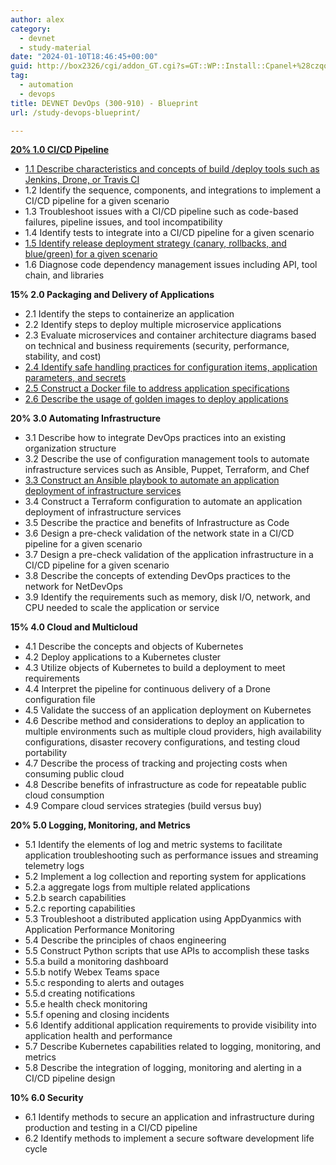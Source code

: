 ```yaml
---
author: alex
category:
  - devnet
  - study-material
date: "2024-01-10T18:46:45+00:00"
guid: http://box2326/cgi/addon_GT.cgi?s=GT::WP::Install::Cpanel+%28czqojqmy%29+-+127.0.0.1+%5Bnocaller%5D/?p=1
tag:
  - automation
  - devops
title: DEVNET DevOps (300-910) - Blueprint
url: /study-devops-blueprint/

---
```

**[20% 1.0 CI/CD Pipeline](/devops-ci-cd-pipeline/)**

- [1.1 Describe characteristics and concepts of build /deploy tools such as Jenkins, Drone, or Travis CI](/ci-tools/)
- 1.2 Identify the sequence, components, and integrations to implement a CI/CD pipeline for a given scenario
- 1.3 Troubleshoot issues with a CI/CD pipeline such as code-based failures, pipeline issues, and tool incompatibility
- 1.4 Identify tests to integrate into a CI/CD pipeline for a given scenario
- [1.5 Identify release deployment strategy (canary, rollbacks, and blue/green) for a given scenario](/ci-cd-deployment-strategies/)
- 1.6 Diagnose code dependency management issues including API, tool chain, and libraries

**15% 2.0 Packaging and Delivery of Applications**

- 2.1 Identify the steps to containerize an application
- 2.2 Identify steps to deploy multiple microservice applications
- 2.3 Evaluate microservices and container architecture diagrams based on technical and business requirements (security, performance, stability, and cost)
- [2.4 Identify safe handling practices for configuration items, application parameters, and secrets](/docker-safety-practices)
- [2.5 Construct a Docker file to address application specifications](/dockerfile/)
- [2.6 Describe the usage of golden images to deploy applications](/docker-golden-images/)

**20% 3.0 Automating Infrastructure**

- 3.1 Describe how to integrate DevOps practices into an existing organization structure
- 3.2 Describe the use of configuration management tools to automate infrastructure services such as Ansible, Puppet, Terraform, and Chef
- [3.3 Construct an Ansible playbook to automate an application deployment of infrastructure services](/ansible-notes/)
- 3.4 Construct a Terraform configuration to automate an application deployment of infrastructure services
- 3.5 Describe the practice and benefits of Infrastructure as Code
- 3.6 Design a pre-check validation of the network state in a CI/CD pipeline for a given scenario
- 3.7 Design a pre-check validation of the application infrastructure in a CI/CD pipeline for a given scenario
- 3.8 Describe the concepts of extending DevOps practices to the network for NetDevOps
- 3.9 Identify the requirements such as memory, disk I/O, network, and CPU needed to scale the application or service

**15% 4.0 Cloud and Multicloud**

- 4.1 Describe the concepts and objects of Kubernetes
- 4.2 Deploy applications to a Kubernetes cluster
- 4.3 Utilize objects of Kubernetes to build a deployment to meet requirements
- 4.4 Interpret the pipeline for continuous delivery of a Drone configuration file
- 4.5 Validate the success of an application deployment on Kubernetes
- 4.6 Describe method and considerations to deploy an application to multiple environments such as multiple cloud providers, high availability configurations, disaster recovery configurations, and testing cloud portability
- 4.7 Describe the process of tracking and projecting costs when consuming public cloud
- 4.8 Describe benefits of infrastructure as code for repeatable public cloud consumption
- 4.9 Compare cloud services strategies (build versus buy)

**20% 5.0 Logging, Monitoring, and Metrics**

- 5.1 Identify the elements of log and metric systems to facilitate application troubleshooting such as performance issues and streaming telemetry logs
- 5.2 Implement a log collection and reporting system for applications
- 5.2.a aggregate logs from multiple related applications
- 5.2.b search capabilities
- 5.2.c reporting capabilities
- 5.3 Troubleshoot a distributed application using AppDyanmics with Application Performance Monitoring
- 5.4 Describe the principles of chaos engineering
- 5.5 Construct Python scripts that use APIs to accomplish these tasks
- 5.5.a build a monitoring dashboard
- 5.5.b notify Webex Teams space
- 5.5.c responding to alerts and outages
- 5.5.d creating notifications
- 5.5.e health check monitoring
- 5.5.f opening and closing incidents
- 5.6 Identify additional application requirements to provide visibility into application health and performance
- 5.7 Describe Kubernetes capabilities related to logging, monitoring, and metrics
- 5.8 Describe the integration of logging, monitoring and alerting in a CI/CD pipeline design

**10% 6.0 Security**

- 6.1 Identify methods to secure an application and infrastructure during production and testing in a CI/CD pipeline
- 6.2 Identify methods to implement a secure software development life cycle
